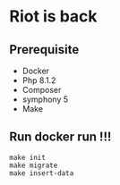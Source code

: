 # Riot is back

## Prerequisite
- Docker
- Php 8.1.2
- Composer
- symphony 5
- Make

## Run docker run !!!
`make init` <br>
`make migrate` <br>
`make insert-data`
